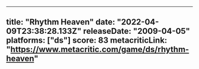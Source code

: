 
---
title: "Rhythm Heaven"
date: "2022-04-09T23:38:28.133Z"
releaseDate: "2009-04-05"
platforms: ["ds"]
score: 83
metacriticLink: "https://www.metacritic.com/game/ds/rhythm-heaven"
---

